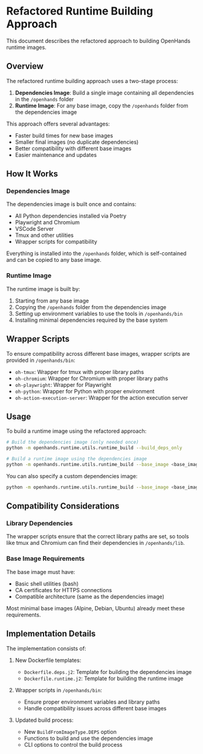 # Refactored Runtime Building Approach

This document describes the refactored approach to building OpenHands runtime images.

## Overview

The refactored runtime building approach uses a two-stage process:

1. **Dependencies Image**: Build a single image containing all dependencies in the `/openhands` folder
2. **Runtime Image**: For any base image, copy the `/openhands` folder from the dependencies image

This approach offers several advantages:
- Faster build times for new base images
- Smaller final images (no duplicate dependencies)
- Better compatibility with different base images
- Easier maintenance and updates

## How It Works

### Dependencies Image

The dependencies image is built once and contains:
- All Python dependencies installed via Poetry
- Playwright and Chromium
- VSCode Server
- Tmux and other utilities
- Wrapper scripts for compatibility

Everything is installed into the `/openhands` folder, which is self-contained and can be copied to any base image.

### Runtime Image

The runtime image is built by:
1. Starting from any base image
2. Copying the `/openhands` folder from the dependencies image
3. Setting up environment variables to use the tools in `/openhands/bin`
4. Installing minimal dependencies required by the base system

## Wrapper Scripts

To ensure compatibility across different base images, wrapper scripts are provided in `/openhands/bin`:

- `oh-tmux`: Wrapper for tmux with proper library paths
- `oh-chromium`: Wrapper for Chromium with proper library paths
- `oh-playwright`: Wrapper for Playwright
- `oh-python`: Wrapper for Python with proper environment
- `oh-action-execution-server`: Wrapper for the action execution server

## Usage

To build a runtime image using the refactored approach:

```bash
# Build the dependencies image (only needed once)
python -m openhands.runtime.utils.runtime_build --build_deps_only

# Build a runtime image using the dependencies image
python -m openhands.runtime.utils.runtime_build --base_image <base_image> --use_deps_image
```

You can also specify a custom dependencies image:

```bash
python -m openhands.runtime.utils.runtime_build --base_image <base_image> --use_deps_image --deps_image <deps_image>
```

## Compatibility Considerations

### Library Dependencies

The wrapper scripts ensure that the correct library paths are set, so tools like tmux and Chromium can find their dependencies in `/openhands/lib`.

### Base Image Requirements

The base image must have:
- Basic shell utilities (bash)
- CA certificates for HTTPS connections
- Compatible architecture (same as the dependencies image)

Most minimal base images (Alpine, Debian, Ubuntu) already meet these requirements.

## Implementation Details

The implementation consists of:

1. New Dockerfile templates:
   - `Dockerfile.deps.j2`: Template for building the dependencies image
   - `Dockerfile.runtime.j2`: Template for building the runtime image

2. Wrapper scripts in `/openhands/bin`:
   - Ensure proper environment variables and library paths
   - Handle compatibility issues across different base images

3. Updated build process:
   - New `BuildFromImageType.DEPS` option
   - Functions to build and use the dependencies image
   - CLI options to control the build process